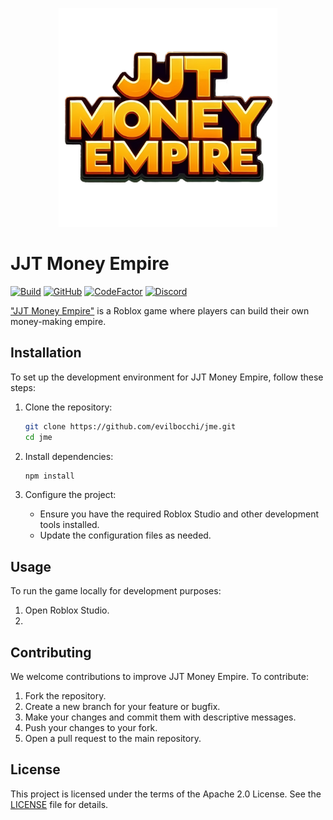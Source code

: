 <p align="center">
  <img width="350" src="assets/icon.png">
</p>

# JJT Money Empire

[![Build](https://github.com/evilbocchi/jme/actions/workflows/ci.yml/badge.svg?branch=master&event=push)](https://github.com/evilbocchi/jme/actions/workflows/ci.yml)
[![GitHub](https://img.shields.io/github/release/evilbocchi/jme.svg)](https://github.com/evilbocchi/jme/releases/latest)
[![CodeFactor](https://www.codefactor.io/repository/github/evilbocchi/jme/badge)](https://www.codefactor.io/repository/github/evilbocchi/jme)
[![Discord](https://discordapp.com/api/guilds/1217488177862938654/widget.png?style=shield)](https://discord.gg/haPBmCSvXt)

["JJT Money Empire"](https://www.roblox.com/games/16438564807/JJT-Money-Empire) is a Roblox game where players can build their own money-making empire.

## Installation

To set up the development environment for JJT Money Empire, follow these steps:

1. Clone the repository:
    ```sh
    git clone https://github.com/evilbocchi/jme.git
    cd jme
    ```

2. Install dependencies:
    ```sh
    npm install
    ```

3. Configure the project:
    - Ensure you have the required Roblox Studio and other development tools installed.
    - Update the configuration files as needed.

## Usage

To run the game locally for development purposes:

1. Open Roblox Studio.
2. 

## Contributing

We welcome contributions to improve JJT Money Empire. To contribute:

1. Fork the repository.
2. Create a new branch for your feature or bugfix.
3. Make your changes and commit them with descriptive messages.
4. Push your changes to your fork.
5. Open a pull request to the main repository.

## License

This project is licensed under the terms of the Apache 2.0 License. See the [LICENSE](http://_vscodecontentref_/6) file for details.